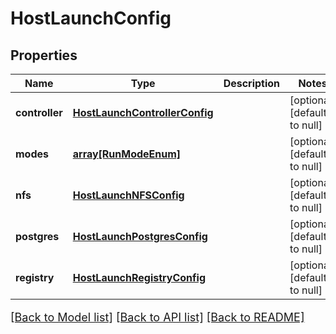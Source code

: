 # HostLaunchConfig

## Properties
Name | Type | Description | Notes
------------ | ------------- | ------------- | -------------
**controller** | [**HostLaunchControllerConfig**](HostLaunchControllerConfig.md) |  | [optional] [default to null]
**modes** | [**array[RunModeEnum]**](RunModeEnum.md) |  | [optional] [default to null]
**nfs** | [**HostLaunchNFSConfig**](HostLaunchNFSConfig.md) |  | [optional] [default to null]
**postgres** | [**HostLaunchPostgresConfig**](HostLaunchPostgresConfig.md) |  | [optional] [default to null]
**registry** | [**HostLaunchRegistryConfig**](HostLaunchRegistryConfig.md) |  | [optional] [default to null]

[[Back to Model list]](../README.md#documentation-for-models) [[Back to API list]](../README.md#documentation-for-api-endpoints) [[Back to README]](../README.md)

<style>
     p, ul, ol, li { font-size: 18px !important;}
</style>


